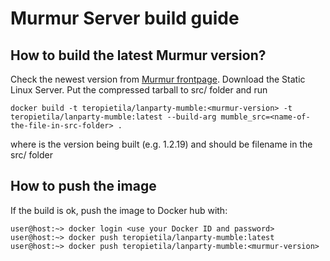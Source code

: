 # Murmur Server build guide #

## How to build the latest Murmur version? ##

Check the newest version from [Murmur frontpage](https://wiki.mumble.info/wiki/Main_Page). Download the
Static Linux Server. Put the compressed tarball to src/ folder and run
```
docker build -t teropietila/lanparty-mumble:<murmur-version> -t teropietila/lanparty-mumble:latest --build-arg mumble_src=<name-of-the-file-in-src-folder> .
```

where <murmur-version> is the version being built (e.g. 1.2.19) and <name-of-the-file-in-src-folder> should be filename in the src/ folder

## How to push the image

If the build is ok, push the image to Docker hub with:
```
user@host:~> docker login <use your Docker ID and password>
user@host:~> docker push teropietila/lanparty-mumble:latest
user@host:~> docker push teropietila/lanparty-mumble:<murmur-version>
```
